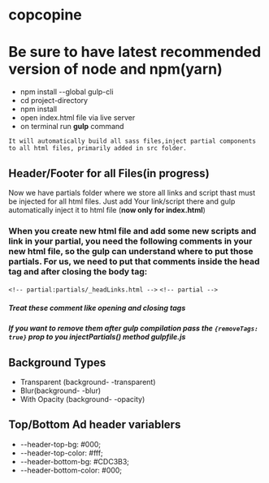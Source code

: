# copcopine

# Be sure to have latest recommended version of node and npm(yarn)
  - npm install --global gulp-cli
  - cd project-directory
  - npm install
  - open index.html file via live server
  - on terminal run __gulp__ command

  ```It will automatically build all sass files,inject partial components to all html files, primarily added in src folder.```

## Header/Footer for all Files(in progress)
  Now we have partials folder where we store all links and script thast must be injected for all html files.
  Just add Your link/script there and gulp automatically inject it to html file (__now only for index.html__)
  
  ### When you create new html file and add some new scripts and link in your partial, you need the following comments in your new html file, so the gulp can understand where to    put those partials. For us, we need to put that comments inside the head tag and after closing the body tag:
  `<!-- partial:partials/_headLinks.html -->`
  `<!-- partial -->`
  
  ##### Treat these comment like opening and closing tags
  
  ##### If you want to remove them after gulp compilation pass the `{removeTags: true}` prop to you __injectPartials()__ method __gulpfile.js__
   

## Background Types
  - Transparent (background- -transparent)
  - Blur(background- -blur)
  - With Opacity (background- -opacity)

## Top/Bottom Ad header variablers
  - --header-top-bg: #000;
  - --header-top-color: #fff;
  - --header-bottom-bg: #CDC3B3;
  - --header-bottom-color: #000;
